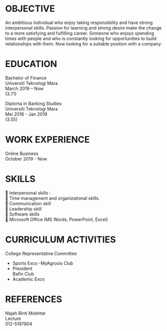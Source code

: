 # OBJECTIVE  
An ambitious individual who enjoy taking responsibility and have strong interpersonal skills. Passion for learning and strong desire make the change to a more satisfying and fulfilling career. Someone who enjoys spending times with people and who is constantly looking for opportunities to build relationships with them. Now looking for a suitable position with a company.  

# EDUCATION  
Bachelor of Finance  
Universiti Teknologi Mara  
March 2019 – Now  
(3.71)  

Diploma in Banking Studies  
Universiti Teknologi Mara  
Mei 2016 - Jan 2019  
(3.55)  

# WORK EXPERIENCE  
Online Business  
October 2019 - Now  

# SKILLS  
 Interpersonal skills :  
 Time management and organizational skills.  
 Communication skill  
 Leadership skill  
 Software skills  
 Microsoft Office (MS Words, PowerPoint, Excel)  

# CURRICULUM ACTIVITIES  
College Representative Committee
  - Sports Exco
-MyAgrosis Club  
  - President  
Bafin Club  
  - Academic Exco  

# REFERENCES  
Najah Binti Mokhtar  
Lecture  
012-5197804  
